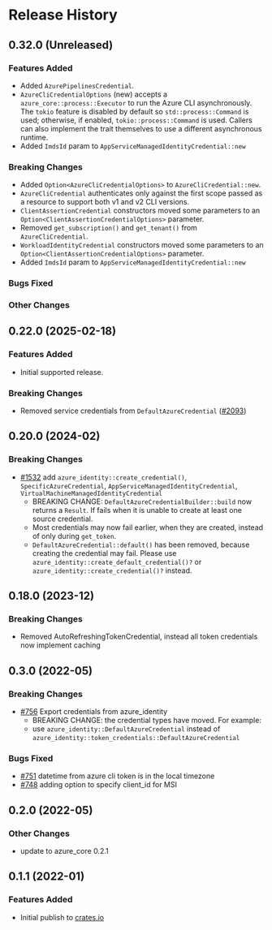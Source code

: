 # Release History

## 0.32.0 (Unreleased)

### Features Added

-   Added `AzurePipelinesCredential`.
-   `AzureCliCredentialOptions` (new) accepts a `azure_core::process::Executor` to run the Azure CLI asynchronously.
    The `tokio` feature is disabled by default so `std::process::Command` is used; otherwise, if enabled, `tokio::process::Command` is used.
    Callers can also implement the trait themselves to use a different asynchronous runtime.
-   Added `ImdsId` param to `AppServiceManagedIdentityCredential::new`

### Breaking Changes

-   Added `Option<AzureCliCredentialOptions>` to `AzureCliCredential::new`.
-   `AzureCliCredential` authenticates only against the first scope passed as a resource to support both v1 and v2 CLI versions.
-   `ClientAssertionCredential` constructors moved some parameters to an `Option<ClientAssertionCredentialOptions>` parameter.
-   Removed `get_subscription()` and `get_tenant()` from `AzureCliCredential`.
-   `WorkloadIdentityCredential` constructors moved some parameters to an `Option<ClientAssertionCredentialOptions>` parameter.
-   Added `ImdsId` param to `AppServiceManagedIdentityCredential::new`

### Bugs Fixed

### Other Changes

## 0.22.0 (2025-02-18)

### Features Added

-   Initial supported release.

### Breaking Changes

-   Removed service credentials from `DefaultAzureCredential` ([#2093](https://github.com/Azure/azure-sdk-for-rust/issues/2093))

## 0.20.0 (2024-02)

### Breaking Changes

-   [#1532](https://github.com/Azure/azure-sdk-for-rust/pull/1532) add `azure_identity::create_credential()`, `SpecificAzureCredential`, `AppServiceManagedIdentityCredential`, `VirtualMachineManagedIdentityCredential`
    -   BREAKING CHANGE: `DefaultAzureCredentialBuilder::build` now returns a `Result`. If fails when it is unable to create at least one source credential.
    -   Most credentials may now fail earlier, when they are created, instead of only during `get_token`.
    -   `DefaultAzureCredential::default()` has been removed, because creating the credential may fail. Please use `azure_identity::create_default_credential()?` or `azure_identity::create_credential()?` instead.

## 0.18.0 (2023-12)

### Breaking Changes

-   Removed AutoRefreshingTokenCredential, instead all token credentials now implement caching

## 0.3.0 (2022-05)

### Breaking Changes

-   [#756](https://github.com/Azure/azure-sdk-for-rust/pull/756) Export credentials from azure_identity
    -   BREAKING CHANGE: the credential types have moved. For example:
    -   use `azure_identity::DefaultAzureCredential` instead of `azure_identity::token_credentials::DefaultAzureCredential`

### Bugs Fixed

-   [#751](https://github.com/Azure/azure-sdk-for-rust/pull/751) datetime from azure cli token is in the local timezone
-   [#748](https://github.com/Azure/azure-sdk-for-rust/pull/748) adding option to specify client_id for MSI

## 0.2.0 (2022-05)

### Other Changes

-   update to azure_core 0.2.1

## 0.1.1 (2022-01)

### Features Added

-   Initial publish to [crates.io](https://crates.io/crates/azure_identity)
